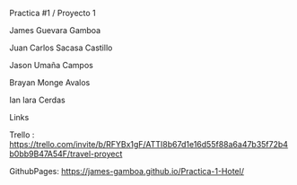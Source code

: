 Practica #1 / Proyecto 1

James Guevara Gamboa

Juan Carlos Sacasa Castillo

Jason Umaña Campos

Brayan Monge Avalos

Ian lara Cerdas

Links 

Trello : https://trello.com/invite/b/RFYBx1gF/ATTI8b67d1e16d55f88a6a47b35f72b4b0bb9B47A54F/travel-proyect

GithubPages: https://james-gamboa.github.io/Practica-1-Hotel/
